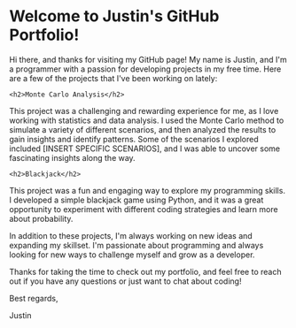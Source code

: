 <!DOCTYPE html>
<html>
  <head>
    <meta charset="UTF-8">
  </head>
  <body>
    <h1>Welcome to Justin's GitHub Portfolio!</h1>
    
Hi there, and thanks for visiting my GitHub page! My name is Justin, and I'm a programmer with a passion for developing projects in my free time. Here are a few of the projects that I've been working on lately:

    <h2>Monte Carlo Analysis</h2>
This project was a challenging and rewarding experience for me, as I love working with statistics and data analysis. I used the Monte Carlo method to simulate a variety of different scenarios, and then analyzed the results to gain insights and identify patterns. Some of the scenarios I explored included [INSERT SPECIFIC SCENARIOS], and I was able to uncover some fascinating insights along the way.

    <h2>Blackjack</h2>
This project was a fun and engaging way to explore my programming skills. I developed a simple blackjack game using Python, and it was a great opportunity to experiment with different coding strategies and learn more about probability.

In addition to these projects, I'm always working on new ideas and expanding my skillset. I'm passionate about programming and always looking for new ways to challenge myself and grow as a developer.

Thanks for taking the time to check out my portfolio, and feel free to reach out if you have any questions or just want to chat about coding!

Best regards,

Justin
    
  </body>
</html>
